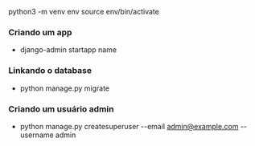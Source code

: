 python3 -m venv env
source env/bin/activate

### Criando um app
- django-admin startapp name

### Linkando o database
- python manage.py migrate

### Criando um usuário admin
- python manage.py createsuperuser --email admin@example.com --username admin
